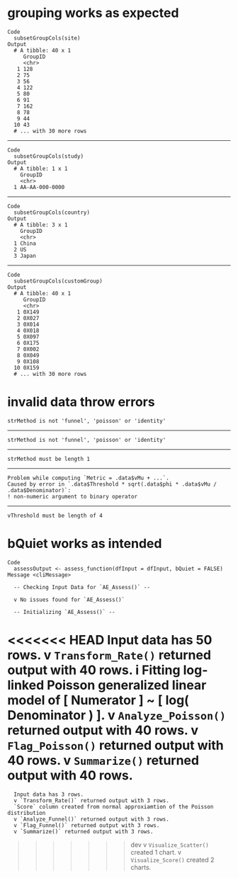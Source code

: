 # grouping works as expected

    Code
      subsetGroupCols(site)
    Output
      # A tibble: 40 x 1
         GroupID
         <chr>  
       1 128    
       2 75     
       3 56     
       4 122    
       5 80     
       6 91     
       7 162    
       8 78     
       9 44     
      10 43     
      # ... with 30 more rows

---

    Code
      subsetGroupCols(study)
    Output
      # A tibble: 1 x 1
        GroupID       
        <chr>         
      1 AA-AA-000-0000

---

    Code
      subsetGroupCols(country)
    Output
      # A tibble: 3 x 1
        GroupID
        <chr>  
      1 China  
      2 US     
      3 Japan  

---

    Code
      subsetGroupCols(customGroup)
    Output
      # A tibble: 40 x 1
         GroupID
         <chr>  
       1 0X149  
       2 0X027  
       3 0X014  
       4 0X018  
       5 0X097  
       6 0X175  
       7 0X002  
       8 0X049  
       9 0X108  
      10 0X159  
      # ... with 30 more rows

# invalid data throw errors

    strMethod is not 'funnel', 'poisson' or 'identity'

---

    strMethod is not 'funnel', 'poisson' or 'identity'

---

    strMethod must be length 1

---

    Problem while computing `Metric = .data$vMu + ...`.
    Caused by error in `.data$Threshold * sqrt(.data$phi * .data$vMu / .data$Denominator)`:
    ! non-numeric argument to binary operator

---

    vThreshold must be length of 4

# bQuiet works as intended

    Code
      assessOutput <- assess_function(dfInput = dfInput, bQuiet = FALSE)
    Message <cliMessage>
      
      -- Checking Input Data for `AE_Assess()` --
      
      v No issues found for `AE_Assess()`
      
      -- Initializing `AE_Assess()` --
      
<<<<<<< HEAD
      Input data has 50 rows.
      v `Transform_Rate()` returned output with 40 rows.
      i Fitting log-linked Poisson generalized linear model of [ Numerator ] ~ [ log( Denominator ) ].
      v `Analyze_Poisson()` returned output with 40 rows.
      v `Flag_Poisson()` returned output with 40 rows.
      v `Summarize()` returned output with 40 rows.
=======
      Input data has 3 rows.
      v `Transform_Rate()` returned output with 3 rows.
      `Score` column created from normal approxiamtion of the Poisson distribution
      v `Analyze_Funnel()` returned output with 3 rows.
      v `Flag_Funnel()` returned output with 3 rows.
      v `Summarize()` returned output with 3 rows.
>>>>>>> dev
      v `Visualize_Scatter()` created 1 chart.
      v `Visualize_Score()` created 2 charts.

